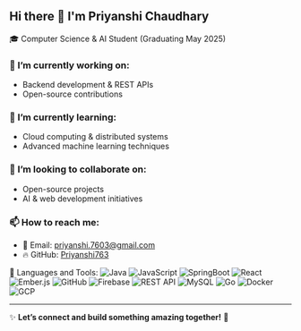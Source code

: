 ## Hi there 👋 I'm Priyanshi Chaudhary  

🎓 Computer Science & AI Student (Graduating May 2025)  

### 🔭 I’m currently working on:  
- Backend development & REST APIs  
- Open-source contributions  

### 🌱 I’m currently learning:  
- Cloud computing & distributed systems  
- Advanced machine learning techniques  

### 👯 I’m looking to collaborate on:  
- Open-source projects  
- AI & web development initiatives  

### 📫 How to reach me:  
- 📧 Email: [priyanshi.7603@gmail.com](mailto:priyanshi.7603@gmail.com)  
- 🔥 GitHub: [Priyanshi763](https://github.com/Priyanshi763)  

🚀 Languages and Tools: ![Java](https://img.shields.io/badge/Java-007396?style=for-the-badge&logo=java&logoColor=white) ![JavaScript](https://img.shields.io/badge/JavaScript-F7DF1E?style=for-the-badge&logo=javascript&logoColor=black) ![SpringBoot](https://img.shields.io/badge/Spring%20Boot-6DB33F?style=for-the-badge&logo=spring-boot&logoColor=white) ![React](https://img.shields.io/badge/React-61DAFB?style=for-the-badge&logo=react&logoColor=black) ![Ember.js](https://img.shields.io/badge/Ember.js-E04E39?style=for-the-badge&logo=ember.js&logoColor=white) ![GitHub](https://img.shields.io/badge/GitHub-181717?style=for-the-badge&logo=github&logoColor=white) ![Firebase](https://img.shields.io/badge/Firebase-FFCA28?style=for-the-badge&logo=firebase&logoColor=black) ![REST API](https://img.shields.io/badge/REST%20APIs-02569B?style=for-the-badge) ![MySQL](https://img.shields.io/badge/MySQL-4479A1?style=for-the-badge&logo=mysql&logoColor=white) ![Go](https://img.shields.io/badge/Go-00ADD8?style=for-the-badge&logo=go&logoColor=white) ![Docker](https://img.shields.io/badge/Docker-2496ED?style=for-the-badge&logo=docker&logoColor=white) ![GCP](https://img.shields.io/badge/GCP-4285F4?style=for-the-badge&logo=google-cloud&logoColor=white)


---

✨ **Let’s connect and build something amazing together!** 🚀 


